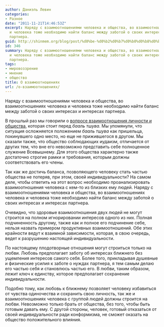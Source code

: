 ```yaml
---
author: Даниэль Левин
categories:
- Разное
date: "2011-11-21T14:46:53Z"
excerpt: Наряду с взаимоотношениями человека и общества, во взаимоотношениях человека
  и человека тоже необходимо найти баланс между заботой о своих интересах и интересах
  партнера.
guid: http://shinmem.org/blog/post/%d0%be-%d0%b2%d0%b7%d0%b0%d0%b8%d0%bc%d0%be%d0%be%d1%82%d0%bd%d0%be%d1%88%d0%b5%d0%bd%d0%b8%d1%8f%d1%85
id: 346
summary: Наряду с взаимоотношениями человека и общества, во взаимоотношениях человека
  и человека тоже необходимо найти баланс между заботой о своих интересах и интересах
  партнера.
tags:
- мировоззрение
- мнение
- общество
title: О взаимоотношениях
url: /о-взаимоотношениях/
---
```

Наряду с взаимоотношениями человека и общества, во взаимоотношениях человека и человека тоже необходимо найти баланс между заботой о своих интересах и интересах партнера.<!--more-->

В прошлый раз мы говорили о [вопросе взаимоотношения личности и общества](http://shinmem.org/blog/post/%d0%be-%d0%ba%d0%be%d0%bd%d1%84%d0%be%d1%80%d0%bc%d0%b8%d0%b7%d0%bc%d0%b5), которая стоит перед _бааль тшува_. Мы упомянули, что ситуация осложняется положением _бааль тшува_ как пришельца, покинувшего одно место, но еще не прижившегося в другом. Мы сказали также, что общество соблюдающих иудаизм, отличается от других тем, что вне его невозможно представить себе полноценное служение Всевышнему. Для этого общества характерно также достаточно строгие рамки и требования, которым должны соответствовать его члены. 

Так как же достичь баланса, позволяющего человеку стать частью общества не потеряв, при этом, своей индивидуальности? На самом деле, чтобы ответить на этот вопрос необходимо проанализировать взаимоотношения человека с кем-то из близких ему людей. Наряду с взаимоотношениями человека и общества, во взаимоотношениях человека и человека тоже необходимо найти баланс между заботой о своих интересах и интересах партнера. 

Очевидно, что здоровые взаимоотношения двух людей не могут строится на полном игнорировании интересов одного из них. Полная подчиненность другому, также как и полное его подчинение себе, нельзя назвать примером продуктивных взаимоотношений. Обе этих крайности ведут к взаимной зависимости, которая, в свою очередь, ведет к разрушению настоящей индивидуальности. 

По настоящему плодотворные отношения могут строиться только на любви. Любовь предполагает заботу об интересах ближнего без ущемления интересов самого себя. Более того, прикладывая душевные и физические усилия к заботе о нуждах партнера, я тем самым делаю его частью себя и становлюсь частью его. В любви, таким образом, лежит ключ к единству, которое предполагает сохранение индивидуальности. 

Подобно тому, как любовь к ближнему позволяет человеку избавиться от чувства одиночества и сохранить свою личность, так же и взаимоотношениях человека с группой людей должны строится на любви. Невозможно только брать от общества, без того, чтобы быть готовым давать ему. С другой стороны, человек, готовый отказаться от своей индивидуальности ради конформизма, не сможет оказать на общество положительного влияния.
